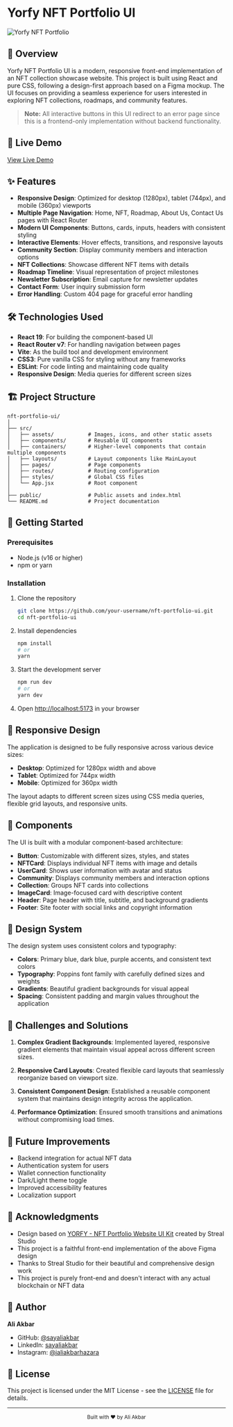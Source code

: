 # Yorfy NFT Portfolio UI

![Yorfy NFT Portfolio](https://github.com/user-attachments/assets/5867e49d-c336-4be8-9229-05fcfee94546)

## 📌 Overview

Yorfy NFT Portfolio UI is a modern, responsive front-end implementation of an NFT collection showcase website. This project is built using React and pure CSS, following a design-first approach based on a Figma mockup. The UI focuses on providing a seamless experience for users interested in exploring NFT collections, roadmaps, and community features.

> **Note:** All interactive buttons in this UI redirect to an error page since this is a frontend-only implementation without backend functionality.

## 🔗 Live Demo

[View Live Demo](https://nftportfoliobysayaliakbar.netlify.app)

## ✨ Features

- **Responsive Design**: Optimized for desktop (1280px), tablet (744px), and mobile (360px) viewports
- **Multiple Page Navigation**: Home, NFT, Roadmap, About Us, Contact Us pages with React Router
- **Modern UI Components**: Buttons, cards, inputs, headers with consistent styling
- **Interactive Elements**: Hover effects, transitions, and responsive layouts
- **Community Section**: Display community members and interaction options
- **NFT Collections**: Showcase different NFT items with details
- **Roadmap Timeline**: Visual representation of project milestones
- **Newsletter Subscription**: Email capture for newsletter updates
- **Contact Form**: User inquiry submission form
- **Error Handling**: Custom 404 page for graceful error handling

## 🛠️ Technologies Used

- **React 19**: For building the component-based UI
- **React Router v7**: For handling navigation between pages
- **Vite**: As the build tool and development environment
- **CSS3**: Pure vanilla CSS for styling without any frameworks
- **ESLint**: For code linting and maintaining code quality
- **Responsive Design**: Media queries for different screen sizes

## 🏗️ Project Structure

```
nft-portfolio-ui/
│
├── src/
│   ├── assets/           # Images, icons, and other static assets
│   ├── components/       # Reusable UI components
│   ├── containers/       # Higher-level components that contain multiple components
│   ├── layouts/          # Layout components like MainLayout
│   ├── pages/            # Page components
│   ├── routes/           # Routing configuration
│   ├── styles/           # Global CSS files
│   └── App.jsx           # Root component
│
├── public/               # Public assets and index.html
└── README.md             # Project documentation
```

## 🚀 Getting Started

### Prerequisites

- Node.js (v16 or higher)
- npm or yarn

### Installation

1. Clone the repository

   ```bash
   git clone https://github.com/your-username/nft-portfolio-ui.git
   cd nft-portfolio-ui
   ```

2. Install dependencies

   ```bash
   npm install
   # or
   yarn
   ```

3. Start the development server

   ```bash
   npm run dev
   # or
   yarn dev
   ```

4. Open [http://localhost:5173](http://localhost:5173) in your browser

## 📱 Responsive Design

The application is designed to be fully responsive across various device sizes:

- **Desktop**: Optimized for 1280px width and above
- **Tablet**: Optimized for 744px width
- **Mobile**: Optimized for 360px width

The layout adapts to different screen sizes using CSS media queries, flexible grid layouts, and responsive units.

## 🧩 Components

The UI is built with a modular component-based architecture:

- **Button**: Customizable with different sizes, styles, and states
- **NFTCard**: Displays individual NFT items with image and details
- **UserCard**: Shows user information with avatar and status
- **Community**: Displays community members and interaction options
- **Collection**: Groups NFT cards into collections
- **ImageCard**: Image-focused card with descriptive content
- **Header**: Page header with title, subtitle, and background gradients
- **Footer**: Site footer with social links and copyright information

## 🎨 Design System

The design system uses consistent colors and typography:

- **Colors**: Primary blue, dark blue, purple accents, and consistent text colors
- **Typography**: Poppins font family with carefully defined sizes and weights
- **Gradients**: Beautiful gradient backgrounds for visual appeal
- **Spacing**: Consistent padding and margin values throughout the application

## 🚧 Challenges and Solutions

1. **Complex Gradient Backgrounds**: Implemented layered, responsive gradient elements that maintain visual appeal across different screen sizes.

2. **Responsive Card Layouts**: Created flexible card layouts that seamlessly reorganize based on viewport size.

3. **Consistent Component Design**: Established a reusable component system that maintains design integrity across the application.

4. **Performance Optimization**: Ensured smooth transitions and animations without compromising load times.

## 🔮 Future Improvements

- Backend integration for actual NFT data
- Authentication system for users
- Wallet connection functionality
- Dark/Light theme toggle
- Improved accessibility features
- Localization support

## 👏 Acknowledgments

- Design based on [YORFY - NFT Portfolio Website UI Kit](https://www.figma.com/design/2nZgUiruP4TBzKAxCXn6Cb/YORFY---NFT-Portfolio-Website-UI-Kit?node-id=0-1&p=f&t=awr5ZtPCm3Snu3Yq-0) created by Streal Studio
- This project is a faithful front-end implementation of the above Figma design
- Thanks to Streal Studio for their beautiful and comprehensive design work
- This project is purely front-end and doesn't interact with any actual blockchain or NFT data

## 👤 Author

**Ali Akbar**

- GitHub: [@sayaliakbar](https://github.com/sayaliakbar)
- LinkedIn: [sayaliakbar](https://linkedin.com/in/sayaliakbar)
- Instagram: [@ialiakbarhazara](https://instagram.com/ialiakbarhazara)

## 📄 License

This project is licensed under the MIT License - see the [LICENSE](LICENSE) file for details.

---

<div align="center">
  <sub>Built with ❤️ by Ali Akbar</sub>
</div>
